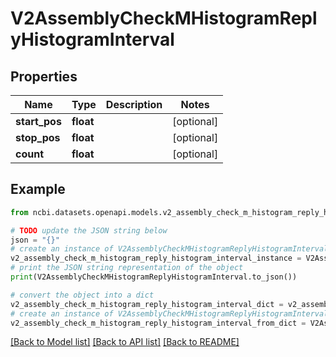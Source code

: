 # V2AssemblyCheckMHistogramReplyHistogramInterval


## Properties

Name | Type | Description | Notes
------------ | ------------- | ------------- | -------------
**start_pos** | **float** |  | [optional] 
**stop_pos** | **float** |  | [optional] 
**count** | **float** |  | [optional] 

## Example

```python
from ncbi.datasets.openapi.models.v2_assembly_check_m_histogram_reply_histogram_interval import V2AssemblyCheckMHistogramReplyHistogramInterval

# TODO update the JSON string below
json = "{}"
# create an instance of V2AssemblyCheckMHistogramReplyHistogramInterval from a JSON string
v2_assembly_check_m_histogram_reply_histogram_interval_instance = V2AssemblyCheckMHistogramReplyHistogramInterval.from_json(json)
# print the JSON string representation of the object
print(V2AssemblyCheckMHistogramReplyHistogramInterval.to_json())

# convert the object into a dict
v2_assembly_check_m_histogram_reply_histogram_interval_dict = v2_assembly_check_m_histogram_reply_histogram_interval_instance.to_dict()
# create an instance of V2AssemblyCheckMHistogramReplyHistogramInterval from a dict
v2_assembly_check_m_histogram_reply_histogram_interval_from_dict = V2AssemblyCheckMHistogramReplyHistogramInterval.from_dict(v2_assembly_check_m_histogram_reply_histogram_interval_dict)
```
[[Back to Model list]](../README.md#documentation-for-models) [[Back to API list]](../README.md#documentation-for-api-endpoints) [[Back to README]](../README.md)


